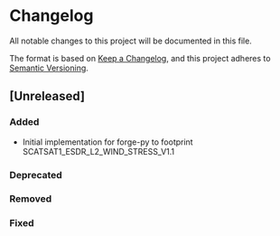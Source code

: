 # Changelog

All notable changes to this project will be documented in this file.

The format is based on [Keep a Changelog](https://keepachangelog.com/en/1.0.0/),
and this project adheres to [Semantic Versioning](https://semver.org/spec/v2.0.0.html).

## [Unreleased]

### Added
- Initial implementation for forge-py to footprint SCATSAT1_ESDR_L2_WIND_STRESS_V1.1
### Deprecated
### Removed
### Fixed

